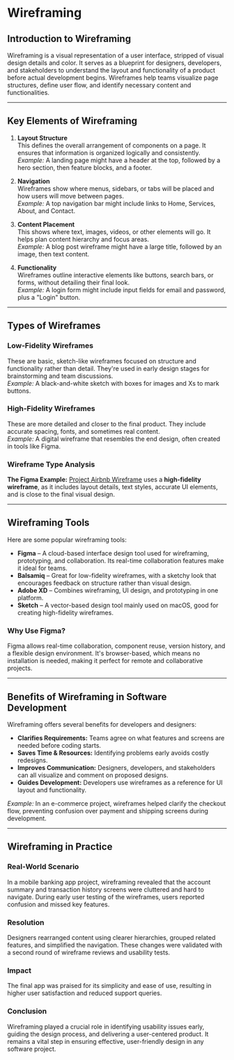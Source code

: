 # Wireframing
## Introduction to Wireframing

Wireframing is a visual representation of a user interface, stripped of visual design details and color. It serves as a blueprint for designers, developers, and stakeholders to understand the layout and functionality of a product before actual development begins. Wireframes help teams visualize page structures, define user flow, and identify necessary content and functionalities.

---

## Key Elements of Wireframing

1. **Layout Structure**  
   This defines the overall arrangement of components on a page. It ensures that information is organized logically and consistently.  
   *Example:* A landing page might have a header at the top, followed by a hero section, then feature blocks, and a footer.

2. **Navigation**  
   Wireframes show where menus, sidebars, or tabs will be placed and how users will move between pages.  
   *Example:* A top navigation bar might include links to Home, Services, About, and Contact.

3. **Content Placement**  
   This shows where text, images, videos, or other elements will go. It helps plan content hierarchy and focus areas.  
   *Example:* A blog post wireframe might have a large title, followed by an image, then text content.

4. **Functionality**  
   Wireframes outline interactive elements like buttons, search bars, or forms, without detailing their final look.  
   *Example:* A login form might include input fields for email and password, plus a "Login" button.

---

## Types of Wireframes

### Low-Fidelity Wireframes

These are basic, sketch-like wireframes focused on structure and functionality rather than detail. They're used in early design stages for brainstorming and team discussions.  
*Example:* A black-and-white sketch with boxes for images and Xs to mark buttons.

### High-Fidelity Wireframes

These are more detailed and closer to the final product. They include accurate spacing, fonts, and sometimes real content.  
*Example:* A digital wireframe that resembles the end design, often created in tools like Figma.

### Wireframe Type Analysis

**The Figma Example:** [Project Airbnb Wireframe](https://www.figma.com/design/E2BRqdPcKkrnX6hLGPto8Z/Project-Airbnb?node-id=1-2&p=f) uses a
**high-fidelity wireframe**, as it includes layout details, text styles, accurate UI elements, and is close to the final visual design.

---

## Wireframing Tools

Here are some popular wireframing tools:

- **Figma** – A cloud-based interface design tool used for wireframing, prototyping, and collaboration. Its real-time collaboration features make it ideal for teams.
- **Balsamiq** – Great for low-fidelity wireframes, with a sketchy look that encourages feedback on structure rather than visual design.
- **Adobe XD** – Combines wireframing, UI design, and prototyping in one platform.
- **Sketch** – A vector-based design tool mainly used on macOS, good for creating high-fidelity wireframes.

### Why Use Figma?

Figma allows real-time collaboration, component reuse, version history, and a flexible design environment. It's browser-based, which means no installation is needed, making it perfect for remote and collaborative projects.

---

## Benefits of Wireframing in Software Development

Wireframing offers several benefits for developers and designers:

- **Clarifies Requirements:** Teams agree on what features and screens are needed before coding starts.
- **Saves Time & Resources:** Identifying problems early avoids costly redesigns.
- **Improves Communication:** Designers, developers, and stakeholders can all visualize and comment on proposed designs.
- **Guides Development:** Developers use wireframes as a reference for UI layout and functionality.

*Example:* In an e-commerce project, wireframes helped clarify the checkout flow, preventing confusion over payment and shipping screens during development.

---

## Wireframing in Practice

### Real-World Scenario

In a mobile banking app project, wireframing revealed that the account summary and transaction history screens were cluttered and hard to navigate. During early user testing of the wireframes, users reported confusion and missed key features.

### Resolution

Designers rearranged content using clearer hierarchies, grouped related features, and simplified the navigation. These changes were validated with a second round of wireframe reviews and usability tests.

### Impact

The final app was praised for its simplicity and ease of use, resulting in higher user satisfaction and reduced support queries.

### Conclusion

Wireframing played a crucial role in identifying usability issues early, guiding the design process, and delivering a user-centered product. It remains a vital step in ensuring effective, user-friendly design in any software project.
